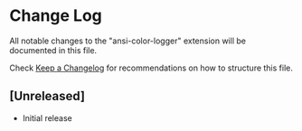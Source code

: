 # Change Log

All notable changes to the "ansi-color-logger" extension will be documented in this file.

Check [Keep a Changelog](http://keepachangelog.com/) for recommendations on how to structure this file.

## [Unreleased]

- Initial release